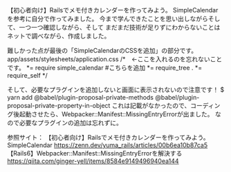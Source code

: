 【初心者向け】Railsでメモ付きカレンダーを作ってみよう。 SimpleCalendar を参考に自分で作ってみました。 今まで学んできたことを思い出しながらそして、一つ一つ確認しながら、そして まだまだ技術が足りずにわからないことはネットで調べながら、作成しました。

難しかった点が最後の「SimpleCalendarのCSSを追加」の部分です。 app/assets/stylesheets/application.css /*　←ここを入れるのを忘れないことです。 *= require simple_calendar #こちらを追加 *= require_tree . *= require_self */

そして、必要なプラグインを追加しないと画面に表示されないので注意です！ $ yarn add @babel/plugin-proposal-private-methods @babel/plugin-proposal-private-property-in-object これは記載がなかったので、コーディング後起動させたら、Webpacker::Manifest::MissingEntryErrorが出ました。 なので必要なプラグインの追加は忘れずに。

参照サイト： 【初心者向け】Railsでメモ付きカレンダーを作ってみよう。SimpleCalendar https://zenn.dev/yuma_rails/articles/00b6ea10b87ca5 【Rails6】Webpacker::Manifest::MissingEntryErrorを解決する https://qiita.com/ginger-yell/items/8584e9149496940ea144